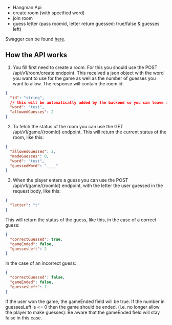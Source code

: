 - Hangman Api
- create room (with specified word)
- join room
- guess letter (pass roomid, letter return guessed: true/false & guesses left)

Swagger can be found [here](http://localhost:8080/swagger-ui/index.html).

## How the API works

1. You fill first need to create a room. For this you should use the POST /api/v1/room/create endpoint. This received a json object with the word you want to use for the game as well as the number of
   guesses you want to allow. The response will contain the room id.

```json
{
  "id": "string",
  // this will be automatically added by the backend so you can leave it like this
  "word": "test",
  "allowedGuesses": 2
}
```

2. To fetch the status of the room you can use the GET /api/v1/game/{roomId} endpoint. This will return the current status of the room, like this:

```json
{
  "allowedGuesses": 2,
  "madeGuesses": 0,
  "word": "test",
  "guessedWord": "____"
}
```

3. When the player enters a guess you can use the POST /api/v1/game/{roomId} endpoint, with the letter the user guessed in the request body, like this:

```json
{
  "letter": "t"
}
```

This will return the status of the guess, like this, in the case of a correct guess:

```json
{
  "correctGuessed": true,
  "gameEnded": false,
  "guessesLeft": 2
}
```

In the case of an incorrect guess:

```json
{
  "correctGuessed": false,
  "gameEnded": false,
  "guessesLeft": 1
}
```

If the user won the game, the gameEnded field will be true.
If the number in guessesLeft is <= 0 then the game should be ended. (i.e. no longer allow the player to make guesses). Be aware that the gameEnded field will stay false in this case.
